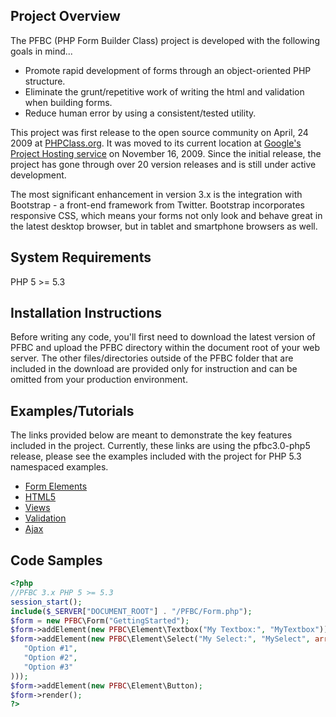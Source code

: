 ## Project Overview

The PFBC (PHP Form Builder Class) project is developed with the following goals in mind...

* Promote rapid development of forms through an object-oriented PHP structure.
* Eliminate the grunt/repetitive work of writing the html and validation when building forms.
* Reduce human error by using a consistent/tested utility.

This project was first release to the open source community on April, 24 2009 at [PHPClass.org](http://www.phpclasses.org/package/5350-PHP-Generate-HTML-and-Javascript-for-displaying-forms.html). It was moved to its current location at [Google's Project Hosting service](http://code.google.com/p/php-form-builder-class) on November 16, 2009. Since the initial release, the project has gone through over 20 version releases and is still under active development.

The most significant enhancement in version 3.x is the integration with Bootstrap - a front-end framework from Twitter. Bootstrap incorporates responsive CSS, which means your forms not only look and behave great in the latest desktop browser, but in tablet and smartphone browsers as well.

## System Requirements

PHP 5 >= 5.3

## Installation Instructions

Before writing any code, you'll first need to download the latest version of PFBC and upload the PFBC directory within the document root of your web server. The other files/directories outside of the PFBC folder that are included in the download are provided only for instruction and can be omitted from your production environment.

## Examples/Tutorials

The links provided below are meant to demonstrate the key features included in the project. Currently, these links are using the pfbc3.0-php5 release, please see the examples included with the project for PHP 5.3 namespaced examples.

* [Form Elements](http://www.imavex.com/pfbc3.x-php5/examples/form-elements.php)
* [HTML5](http://www.imavex.com/pfbc3.x-php5/examples/html5.php)
* [Views](http://www.imavex.com/pfbc3.x-php5/examples/views.php)
* [Validation](http://www.imavex.com/pfbc3.x-php5/examples/validation.php)
* [Ajax](http://www.imavex.com/pfbc2.x-php5/examples/ajax.php)

## Code Samples

```php
<?php
//PFBC 3.x PHP 5 >= 5.3
session_start();
include($_SERVER["DOCUMENT_ROOT"] . "/PFBC/Form.php");
$form = new PFBC\Form("GettingStarted");
$form->addElement(new PFBC\Element\Textbox("My Textbox:", "MyTextbox"));
$form->addElement(new PFBC\Element\Select("My Select:", "MySelect", array(
   "Option #1",
   "Option #2",
   "Option #3"
)));
$form->addElement(new PFBC\Element\Button);
$form->render();
?>
```